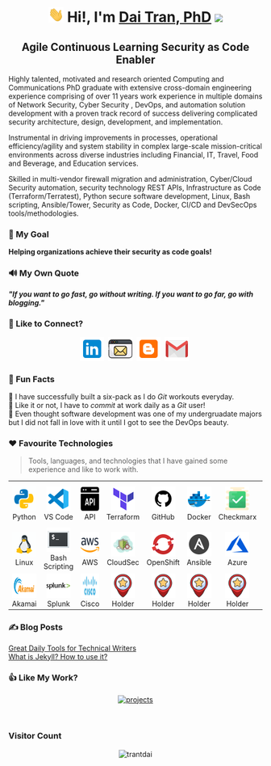 <h1  align="center"> <img src="https://raw.githubusercontent.com/ABSphreak/ABSphreak/master/gifs/Hi.gif" height="30px"> Hi!, I'm <a href="https://trantdai.github.io/">Dai Tran, PhD</a> <img height="30px" src="https://emojis.slackmojis.com/emojis/images/1531849430/4246/blob-sunglasses.gif?1531849430"></h1>
</h1>
<h2 align="center">Agile Continuous Learning Security as Code Enabler</h2>

Highly talented, motivated and research oriented Computing and Communications PhD graduate with extensive cross-domain engineering experience comprising of over 11 years work experience in multiple domains of Network Security, Cyber Security , DevOps, and automation solution development with a proven track record of success delivering complicated security architecture, design, development, and implementation.

Instrumental in driving improvements in processes, operational efficiency/agility and system stability in complex large-scale mission-critical environments across diverse industries including Financial, IT, Travel, Food and Beverage, and Education services.

Skilled in multi-vendor firewall migration and administration, Cyber/Cloud Security automation, security technology REST APIs, Infrastructure as Code (Terraform/Terratest), Python secure software development, Linux, Bash scripting, Ansible/Tower, Security as Code, Docker, CI/CD and DevSecOps tools/methodologies.

### 🎯 My Goal

**Helping organizations achieve their security as code goals!**

### 🔊 My Own Quote

***"If you want to go fast, go without writing. If you want to go far, go with blogging."***

### 🤝 Like to Connect?

<p align="center">
<a href="https://www.linkedin.com/in/trantdai"><img height="48" src="https://github.com/trantdai/trantdai/blob/main/icons/icons8-linkedin-48.png?raw=true"></a>&nbsp;
<a href="https://trantdai.github.io"><img height="48" src="https://github.com/trantdai/trantdai/blob/main/icons/icons8-website-64.png?raw=true"></a>&nbsp;
<a href="https://trantdai.github.io/blog"><img height="48" src="https://github.com/trantdai/trantdai/blob/main/icons/icons8-blogger-48.png?raw=true"></a>&nbsp;
<a href="spmkeeper@gmail.com"><img height="48" src="https://github.com/trantdai/trantdai/blob/main/icons/icons8-gmail-logo-48.png?raw=true"></a>&nbsp;
</p>

<!-- https://github.com/tarunaroraonline -->

### 🤭 Fun Facts

🤭 I have successfully built a six-pack as I do <i>Git</i> workouts everyday.
<br>
🤭 Like it or not, I have to <i>commit</i> at work daily as a <i>Git</i> user!
<br>
🤭 Even thought software development was one of my undergruadate majors but I did not fall in love with it until I got to see the DevOps beauty.

### ❤️ Favourite Technologies

> Tools, languages, and technologies that I have gained some experience and like to work with.
<table>
<tr>
    <td align="center" width="96">
      <a href="#trantdai-tech">
        <img src="./icons/icons8-python.gif" width="48" height="48" alt="Python" />
      </a>
      <br>Python
    </td>
    <td align="center" width="96">
      <a href="#trantdai-tech">
        <img src="./icons/icons8-visual-studio-code-2019-48.png" width="48" height="48" alt="VSCode" />
      </a>
      <br>VS Code
    </td>
    <td align="center" width="96">
      <a href="#trantdai-tech">
        <img src="./icons/icons8-api-64.png" width="48" height="48" alt="API" />
      </a>
      <br>API
    </td>
    <td align="center" width="96">
      <a href="#trantdai-tech">
        <img src="./icons/icons8-terraform-48.png" width="48" height="48" alt="Terraform" />
      </a>
      <br>Terraform
    </td>
    <td align="center" width="96">
      <a href="#trantdai-tech">
        <img src="./icons/icons8-github-48.png" width="48" height="48" alt="GitHub" />
      </a>
      <br>GitHub
    </td>
    <td align="center" width="96">
      <a href="#trantdai-tech">
        <img src="./icons/icons8-docker-48.png" width="48" height="48" alt="Docker" />
      </a>
      <br>Docker
    </td>
    <td align="center" width="96">
      <a href="#trantdai-tech">
        <img src="./icons/icons8-checkmark-64.png" width="48" height="48" alt="Checkmarx" />
      </a>
      <br>Checkmarx
    </td>
    <td align="center" width="96">
      <a href="#trantdai-tech">
        <img src="./icons/icons8-jenkins-48.png" width="48" height="48" alt="Jenkins" />
      </a>
      <br>Jenkins
    </td>
    <td align="center" width="96">
      <a href="#trantdai-tech">
        <img src="./icons/icons8-vault-64.png" width="48" height="48" alt="HashiCorp Vault" />
      </a>
      <br>HC Vault
    </td>
    <td align="center" width="96">
      <a href="#trantdai-tech">
        <img src="./icons/icons8-markdown-50.png" width="48" height="48" alt="Markdown" />
      </a>
      <br>Markdown
    </td>
    <td align="center" width="96">
      <a href="#trantdai-tech">
        <img src="./icons/icons8-jekyll-web-48.png" width="48" height="48" alt="Jekyll" />
      </a>
      <br>Jekyll
    </td>
    </tr>
    <tr>
    <td align="center" width="96">
      <a href="#trantdai-tech">
        <img src="./icons/icons8-linux.gif" width="48" height="48" alt="Linux" />
      </a>
      <br>Linux
    </td>
    <td align="center" width="96">
      <a href="#trantdai-tech">
        <img src="./icons/icons8-linux-terminal-48.png" width="48" height="48" alt="Bash Scripting" />
      </a>
      <br>Bash Scripting
    </td>
    <td align="center" width="96">
      <a href="#trantdai-tech">
        <img src="./icons/icons8-amazon-web-services-48.png" width="48" height="48" alt="GitHub" />
      </a>
      <br>AWS
    </td>
    <td align="center" width="96">
      <a href="#trantdai-tech">
        <img src="./icons/icons8-security-shield-green-100.png" width="48" height="48" alt="CloudSec" />
      </a>
      <br>CloudSec
    </td>
    <td align="center" width="96">
      <a href="#trantdai-tech">
        <img src="./icons/icons8-openshift-48.png" width="48" height="48" alt="OpenShift" />
      </a>
      <br>OpenShift
    </td>
    <td align="center" width="96">
      <a href="#trantdai-tech">
        <img src="./icons/icons8-ansible-48.png" width="48" height="48" alt="Ansible" />
      </a>
      <br>Ansible
    </td>
    <td align="center" width="96">
      <a href="#trantdai-tech">
        <img src="./icons/icons8-azure-48.png" width="48" height="48" alt="GitHub" />
      </a>
      <br>Azure
    </td>
    <td align="center" width="96">
      <a href="#trantdai-tech">
        <img src="./icons/icons8-windows-10-48.png" width="48" height="48" alt="Windows" />
      </a>
      <br>Windows
    </td>
    <td align="center" width="96">
      <a href="#trantdai-tech">
        <img src="./icons/jinja_icon-icons-48.png" width="48" height="48" alt="Jinja2" />
      </a>
      <br>Jinja2
    </td>
    <td align="center" width="96">
      <a href="#trantdai-tech">
        <img src="./icons/icons8-golang-48.png" width="48" height="48" alt="Golang" />
      </a>
      <br>Go
    </td>
    <td align="center" width="96">
      <a href="#trantdai-tech">
        <img src="./icons/pan_logo_icon.png" width="48" height="48" alt="Palo Alto" />
      </a>
      <br>Palo Alto
    </td>
</tr>
<tr>
    <td align="center" width="96">
      <a href="#trantdai-tech">
        <img src="./icons/akamai-ar21.svg" width="48" height="48" alt="Akamai" />
      </a>
      <br>Akamai
    </td>
    <td align="center" width="96">
      <a href="#trantdai-tech">
        <img src="./icons/icons8-splunk-48.png" width="48" height="48" alt="Splunk" />
      </a>
      <br>Splunk
    </td>
    <td align="center" width="96">
      <a href="#trantdai-tech">
        <img src="./icons/cisco_logo_icon-48.png" width="48" height="48" alt="Cisco" />
      </a>
      <br>Cisco
    </td>
    <td align="center" width="96">
      <a href="#trantdai-tech">
        <img src="./icons/icons8-placeholder-62.png" width="48" height="48" alt="" />
      </a>
      <br>Holder
    </td>
    <td align="center" width="96">
      <a href="#trantdai-tech">
        <img src="./icons/icons8-placeholder-62.png" width="48" height="48" alt="Holder" />
      </a>
      <br>Holder
    </td>
    <td align="center" width="96">
      <a href="#trantdai-tech">
        <img src="./icons/icons8-placeholder-62.png" width="48" height="48" alt="Holder" />
      </a>
      <br>Holder
    </td>
    <td align="center" width="96">
      <a href="#trantdai-tech">
        <img src="./icons/icons8-placeholder-62.png" width="48" height="48" alt="Holder" />
      </a>
      <br>Holder
    </td>
    <td align="center" width="96">
      <a href="#trantdai-tech">
        <img src="./icons/icons8-placeholder-62.png" width="48" height="48" alt="Holder" />
      </a>
      <br>Holder
    </td>
    <td align="center" width="96">
      <a href="#trantdai-tech">
        <img src="./icons/icons8-placeholder-62.png" width="48" height="48" alt="Holder" />
      </a>
      <br>Holder
    </td>
    <td align="center" width="96">
      <a href="#trantdai-tech">
        <img src="./icons/icons8-placeholder-62.png" width="48" height="48" alt="Holder" />
      </a>
      <br>Holder
    </td>
    <td align="center" width="96">
      <a href="#trantdai-tech">
        <img src="./icons/icons8-placeholder-62.png" width="48" height="48" alt="Holder" />
      </a>
      <br>Holder
    </td>
</tr>
</table>
<!-- <img src = './icons/icons8-python.gif' width='48' alt="Python"/> -->
<!-- https://github.com/MacroPower/MacroPower -->

### ✍️ Blog Posts

[Great Daily Tools for Technical Writers](https://trantdai.github.io/blog/what-is-jekyll-how-to-use-it)<br>
[What is Jekyll? How to use it?](https://trantdai.github.io/blog/what-is-jekyll-how-to-use-it)

### 👍 Like My Work?

<p align="center"><a href="https://trantdai.github.io/project"> <img align="center" src="https://cdn.buymeacoffee.com/buttons/v2/default-yellow.png" height="50" width="210" alt="projects" /></a></p><br>

### Visitor Count
<p align="center">
<img align="center" src="https://komarev.com/ghpvc/?username=trantdai&label=Profile%20views&color=0e75b6&style=for-the-badge" alt="trantdai" /> </p>
<!--
**trantdai/trantdai** is a ✨ _special_ ✨ repository because its `README.md` (this file) appears on your GitHub profile.

Here are some ideas to get you started:

- 🔭 I’m currently working on ...
- 🌱 I’m currently learning ...
- 👯 I’m looking to collaborate on ...
- 🤔 I’m looking for help with ...
- 💬 Ask me about ...
- 📫 How to reach me: ...
- 😄 Pronouns: ...
- ⚡ Fun fact: ...

https://github.com/Defcon27/Defcon27/edit/master/README.md
https://github.com/MacroPower/MacroPower
-->

